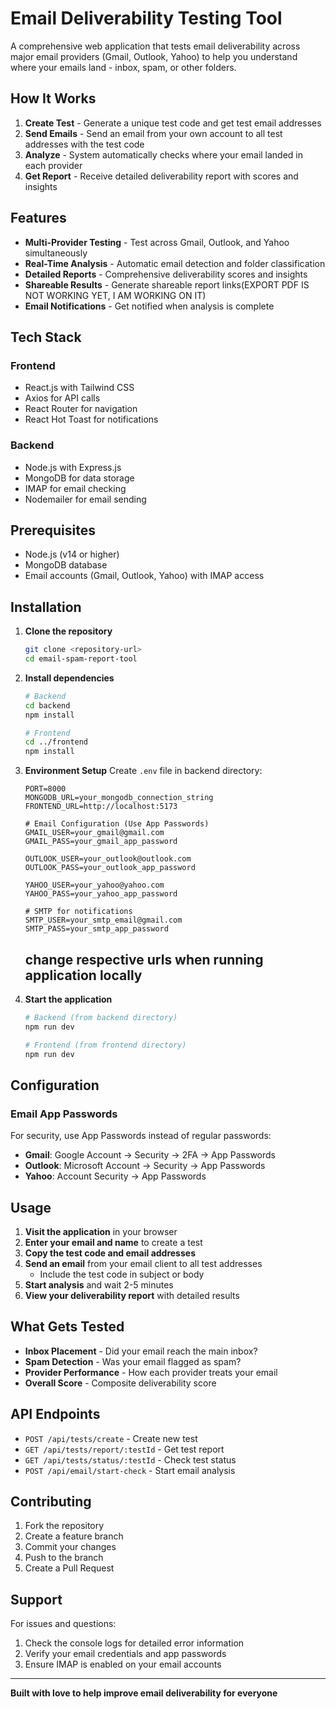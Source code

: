 #  Email Deliverability Testing Tool

A comprehensive web application that tests email deliverability across major email providers (Gmail, Outlook, Yahoo) to help you understand where your emails land - inbox, spam, or other folders.

##  How It Works

1. **Create Test** - Generate a unique test code and get test email addresses
2. **Send Emails** - Send an email from your own account to all test addresses with the test code
3. **Analyze** - System automatically checks where your email landed in each provider
4. **Get Report** - Receive detailed deliverability report with scores and insights

##  Features

- **Multi-Provider Testing** - Test across Gmail, Outlook, and Yahoo simultaneously
- **Real-Time Analysis** - Automatic email detection and folder classification
- **Detailed Reports** - Comprehensive deliverability scores and insights
- **Shareable Results** - Generate shareable report links(EXPORT PDF IS NOT WORKING YET, I AM WORKING ON IT)
- **Email Notifications** - Get notified when analysis is complete

##  Tech Stack

### Frontend
- React.js with Tailwind CSS
- Axios for API calls
- React Router for navigation
- React Hot Toast for notifications

### Backend
- Node.js with Express.js
- MongoDB for data storage
- IMAP for email checking
- Nodemailer for email sending

##  Prerequisites

- Node.js (v14 or higher)
- MongoDB database
- Email accounts (Gmail, Outlook, Yahoo) with IMAP access

##  Installation

1. **Clone the repository**
   ```bash
   git clone <repository-url>
   cd email-spam-report-tool
   ```

2. **Install dependencies**
   ```bash
   # Backend
   cd backend
   npm install

   # Frontend
   cd ../frontend
   npm install
   ```

3. **Environment Setup**
   Create `.env` file in backend directory:
   ```env
   PORT=8000
   MONGODB_URL=your_mongodb_connection_string
   FRONTEND_URL=http://localhost:5173

   # Email Configuration (Use App Passwords)
   GMAIL_USER=your_gmail@gmail.com
   GMAIL_PASS=your_gmail_app_password

   OUTLOOK_USER=your_outlook@outlook.com
   OUTLOOK_PASS=your_outlook_app_password

   YAHOO_USER=your_yahoo@yahoo.com
   YAHOO_PASS=your_yahoo_app_password

   # SMTP for notifications
   SMTP_USER=your_smtp_email@gmail.com
   SMTP_PASS=your_smtp_app_password
   ```

   ## change respective urls when running application locally
   

4. **Start the application**
   ```bash
   # Backend (from backend directory)
   npm run dev

   # Frontend (from frontend directory)
   npm run dev
   ```

##  Configuration

### Email App Passwords
For security, use App Passwords instead of regular passwords:

- **Gmail**: Google Account → Security → 2FA → App Passwords
- **Outlook**: Microsoft Account → Security → App Passwords
- **Yahoo**: Account Security → App Passwords

## Usage

1. **Visit the application** in your browser
2. **Enter your email and name** to create a test
3. **Copy the test code and email addresses**
4. **Send an email** from your email client to all test addresses
   - Include the test code in subject or body
5. **Start analysis** and wait 2-5 minutes
6. **View your deliverability report** with detailed results

##  What Gets Tested

- **Inbox Placement** - Did your email reach the main inbox?
- **Spam Detection** - Was your email flagged as spam?
- **Provider Performance** - How each provider treats your email
- **Overall Score** - Composite deliverability score

##  API Endpoints

- `POST /api/tests/create` - Create new test
- `GET /api/tests/report/:testId` - Get test report
- `GET /api/tests/status/:testId` - Check test status
- `POST /api/email/start-check` - Start email analysis

##  Contributing

1. Fork the repository
2. Create a feature branch
3. Commit your changes
4. Push to the branch
5. Create a Pull Request


##  Support

For issues and questions:
1. Check the console logs for detailed error information
2. Verify your email credentials and app passwords
3. Ensure IMAP is enabled on your email accounts

---

**Built with love to help improve email deliverability for everyone**
